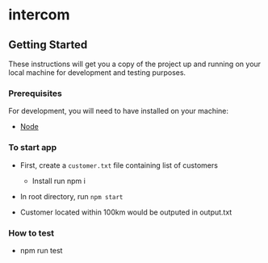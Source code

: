 # intercom
## Getting Started

These instructions will get you a copy of the project up and running on your
local machine for development and testing purposes.

### Prerequisites

For development, you will need to have installed on your machine:

- [Node](https://nodejs.org)

### To start app

- First, create a `customer.txt` file containing list of customers

  - Install run npm i

- In root directory, run `npm start`
- Customer located within 100km would be outputed in output.txt

### How to test

- npm run test